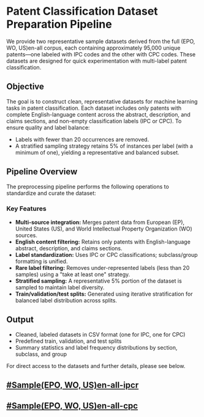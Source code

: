 # Patent Classification Dataset Preparation Pipeline
We provide two representative sample datasets derived from the full (EPO, WO, US)en-all corpus, each containing approximately 95,000 unique patents—one labeled with IPC codes and the other with CPC codes. These datasets are designed for quick experimentation with multi-label patent classification.

## Objective
The goal is to construct clean, representative datasets for machine learning tasks in patent classification. Each dataset includes only patents with complete English-language content across the abstract, description, and claims sections, and non-empty classification labels (IPC or CPC). To ensure quality and label balance:
- Labels with fewer than 20 occurrences are removed.
- A stratified sampling strategy retains 5% of instances per label (with a minimum of one), yielding a representative and balanced subset.
    
## Pipeline Overview
The preprocessing pipeline performs the following operations to standardize and curate the dataset:
### Key Features
- **Multi-source integration:** Merges patent data from European (EP), United States (US), and World Intellectual Property Organization (WO) sources.
- **English content filtering:** Retains only patents with English-language abstract, description, and claims sections.
- **Label standardization:** Uses IPC or CPC classifications; subclass/group formatting is unified.
- **Rare label filtering:** Removes under-represented labels (less than 20 samples) using a "take at least one" strategy.
- **Stratified sampling:** A representative 5% portion of the dataset is sampled to maintain label diversity.
- **Train/validation/test splits:** Generated using iterative stratification for balanced label distribution across splits.

## Output
- Cleaned, labeled datasets in CSV format (one for IPC, one for CPC)
- Predefined train, validation, and test splits
- Summary statistics and label frequency distributions by section, subclass, and group

For direct access to the datasets and further details, please see below.
## [\#Sample(EPO, WO, US)en-all-ipcr](https://github.com/cs1msa/WPIplus/tree/main/Collection%20Verticals%20(subsets)/%23HelloWorldSample2/%23Sample(EPO%2C%20WO%2C%20US)en-all-ipcr)
## [\#Sample(EPO, WO, US)en-all-cpc](https://github.com/cs1msa/WPIplus/tree/main/Collection%20Verticals%20(subsets)/%23HelloWorldSample2/%23Sample(EPO%2C%20WO%2C%20US)en-all-cpc)

